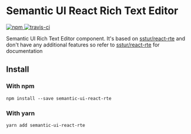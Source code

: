 # Semantic UI React Rich Text Editor

<p>
  <a href="https://www.npmjs.com/package/semantic-ui-react-rte">
    <img alt="npm" src="https://img.shields.io/npm/v/semantic-ui-react-rte.svg?style=flat-square" />
    <img alt="travis-ci" src="https://travis-ci.org/saitonakamura/semantic-ui-react-rte.svg?branch=master" />
  </a>
</p>

Semantic UI Rich Text Editor component. It's based on [sstur/react-rte](https://github.com/sstur/react-rte) and don't have any additional features so refer to [sstur/react-rte](https://github.com/sstur/react-rte) for documentation

## Install

### With npm

`npm install --save semantic-ui-react-rte`

### With yarn

`yarn add semantic-ui-react-rte`
